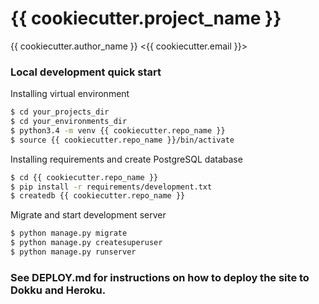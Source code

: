 # {{ cookiecutter.project_name }}  
{{ cookiecutter.author_name }} <{{ cookiecutter.email }}>

### Local development quick start
Installing virtual environment
```sh
$ cd your_projects_dir
$ cd your_environments_dir
$ python3.4 -m venv {{ cookiecutter.repo_name }}
$ source {{ cookiecutter.repo_name }}/bin/activate
```

Installing requirements and create PostgreSQL database
```sh
$ cd {{ cookiecutter.repo_name }}
$ pip install -r requirements/development.txt
$ createdb {{ cookiecutter.repo_name }}
```

Migrate and start development server
```sh
$ python manage.py migrate
$ python manage.py createsuperuser
$ python manage.py runserver
```


### See DEPLOY.md for instructions on how to deploy the site to Dokku and Heroku.

